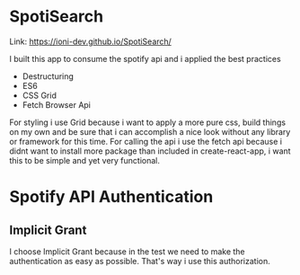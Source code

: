 # SpotiSearch

Link:
https://ioni-dev.github.io/SpotiSearch/

I built this app to consume the spotify api and i applied the best practices

- Destructuring
- ES6
- CSS Grid
- Fetch Browser Api

For styling i use Grid because i want to apply a more pure css, build things on my own and be sure that i can accomplish 
a nice look without any library or framework for this time. For calling the api i use the fetch api because i didnt want to install more package than included in create-react-app,
i want this to be simple and yet very functional.

# Spotify API Authentication
## Implicit Grant

I choose Implicit Grant	because in the test we need to make the authentication as easy as possible. 
That's way i use this authorization.

